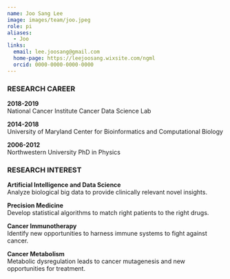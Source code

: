 ```yaml
---
name: Joo Sang Lee
image: images/team/joo.jpeg
role: pi
aliases:
  - Joo
links:
  email: lee.joosang@gmail.com
  home-page: https://leejoosang.wixsite.com/ngml
  orcid: 0000-0000-0000-0000
---
```


### RESEARCH CAREER
**2018-2019**  
National Cancer Institute
Cancer Data Science Lab

**2014-2018**  
University of Maryland
Center for Bioinformatics and Computational Biology

**2006-2012**  
Northwestern University
PhD in Physics


### RESEARCH INTEREST
 
**Artificial Intelligence and Data Science**  
Analyze biological big data to provide clinically relevant novel insights.

**Precision Medicine**  
Develop statistical algorithms to match right patients to the right drugs.

**Cancer Immunotherapy**  
Identify new opportunities to harness immune systems to fight against cancer.

**Cancer Metabolism**  
Metabolic dysregulation leads to cancer mutagenesis and new opportunities for treatment.
